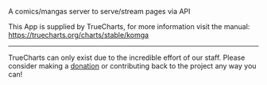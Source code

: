A comics/mangas server to serve/stream pages via API

This App is supplied by TrueCharts, for more information visit the manual: https://truecharts.org/charts/stable/komga

---

TrueCharts can only exist due to the incredible effort of our staff.
Please consider making a [donation](https://truecharts.org/docs/about/sponsor) or contributing back to the project any way you can!
